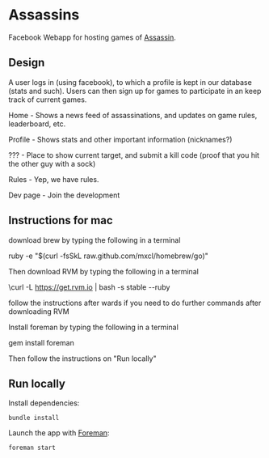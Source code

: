 Assassins
==================================

Facebook Webapp for hosting games of [Assassin](http://en.wikipedia.org/wiki/Assassin_%28game%29).

Design
------

A user logs in (using facebook), to which a profile is kept in our database (stats and such).
Users can then sign up for games to participate in an keep track of current games.

Home - Shows a news feed of assassinations, and updates on game rules, leaderboard, etc.

Profile - Shows stats and other important information (nicknames?)

??? - Place to show current target, and submit a kill code (proof that you hit the other guy with a sock)

Rules - Yep, we have rules.

Dev page - Join the development

Instructions for mac
--------------------
download brew by typing the following in a terminal

ruby -e "$(curl -fsSkL raw.github.com/mxcl/homebrew/go)"

Then download RVM by typing the following in a terminal

\curl -L https://get.rvm.io | bash -s stable --ruby

follow the instructions after wards if you need to do further commands after downloading RVM

Install foreman by typing the following in a terminal

gem install foreman

Then follow the instructions on "Run locally"

Run locally
-----------

Install dependencies:

    bundle install

Launch the app with [Foreman](http://blog.daviddollar.org/2011/05/06/introducing-foreman.html):

    foreman start

